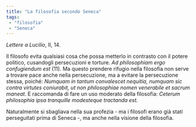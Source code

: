 ```yaml
---
title: "La filosofia secondo Seneca"
tags: 
 - "filosofia"
 - "Seneca"
---
```


*Lettere a Lucilio*, II, 14.

Il filosofo evita qualsiasi cosa che possa metterlo in contrasto con il potere politico, cusandogli persecuzioni e torture. *Ad philosophiam ergo confugiendum est* (11). Ma questo prendere rifugio nella filosofia non serve a trovare pace anche nella persecuzione, ma a evitare la persecuzione stessa, poiché: *Numquam in tantum convalescet nequitia, numquam sic contra virtutes coniurabit, ut non philosophiae nomen venerabile et sacrum maneat*. E raccomanda di fare un uso moderato della filosofia: *Ceterum philosophia ipsa tranquille modesteque tractanda est.*

Naturalmente si sbagliava nella sua profezia - ma i filosofi erano già stati perseguitati prima di Seneca -, ma anche nella visione della filosofia.

